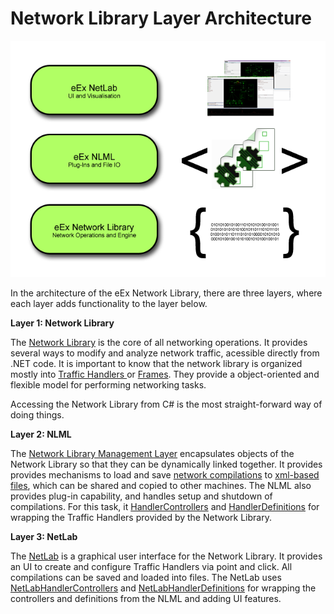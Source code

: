 
# Network Library Layer Architecture

![](images/OverallArchitecture.png)

In the architecture of the eEx Network Library, there are three layers, where each layer adds functionality to the layer below.

**Layer 1: Network Library**

The [Network Library](eEx-Network-Library.md) is the core of all networking operations. It provides several ways to modify and analyze network traffic, acessible directly from .NET code. It is important to know that the network library is organized mostly into [Traffic Handlers ](Traffic-Handler.md) or [Frames](Frame.md). They provide a object-oriented and flexible model for performing networking tasks. 

Accessing the Network Library from C# is the most straight-forward way of doing things. 

**Layer 2: NLML**

The [Network Library Management Layer](eEx-NLML.md) encapsulates objects of the Network Library so that they can be dynamically linked together. It provides provides mechanisms to load and save [network compilations](Network-Compilation) to [xml-based files](XNL-File), which can be shared and copied to other machines. The NLML also provides plug-in capability, and handles setup and shutdown of compilations. For this task, it [HandlerControllers](HandlerController) and [HandlerDefinitions](HandlerDefinition) for wrapping the Traffic Handlers provided by the Network Library.

**Layer 3: NetLab**

The [NetLab](eEx-NetLab) is a graphical user interface for the Network Library. It provides an UI to create and configure Traffic Handlers via point and click. All compilations can be saved and loaded into files. The NetLab uses [NetLabHandlerControllers](NetLabHandlerController) and [NetLabHandlerDefinitions](NetLabHandlerDefinition) for wrapping the controllers and definitions from the NLML and adding UI features.